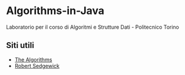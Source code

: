 # Algorithms-in-Java
Laboratorio per il corso di Algoritmi e Strutture Dati - Politecnico Torino

## Siti utili

- [The Algorithms](https://github.com/TheAlgorithms)
- [Robert Sedgewick](https://algs4.cs.princeton.edu/home/)
